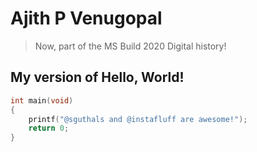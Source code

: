 # Ajith P Venugopal

> Now, part of the MS Build 2020 Digital history!

## My version of Hello, World!
```c
int main(void)
{
    printf("@sguthals and @instafluff are awesome!");
    return 0;
}    
```
